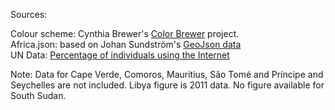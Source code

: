 
Sources: 

Colour scheme: Cynthia Brewer's <a href="http://colorbrewer2.org/?type=sequential&scheme=YlGnBu&n=9">Color Brewer</a> project.<br/>
Africa.json: based on Johan Sundström's <a href="https://github.com/johan/world.geo.json/blob/master/countries.geo.json">GeoJson data</a><br/>
UN Data: <a href="http://data.un.org/Data.aspx?d=ITU&f=ind1Code%3aI99H">Percentage of individuals using the Internet</a><br/>

Note: Data for Cape Verde, Comoros, Mauritius, São Tomé and Príncipe and Seychelles are not included. Libya figure is 2011 data. No figure available for South Sudan.


